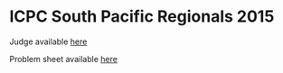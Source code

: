 # ICPC South Pacific Regionals 2015

Judge available [here](https://prog4fun.csse.canterbury.ac.nz/mod/quiz/view.php?id=42)

Problem sheet available [here](https://prog4fun.csse.canterbury.ac.nz/pluginfile.php/26/question/questiontext/1791/1/1280/sppregional_2015.pdf)
